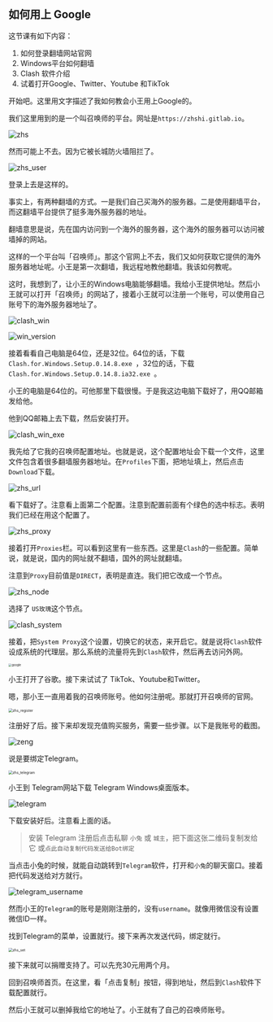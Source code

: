 

## 如何用上 Google



这节课有如下内容：



1. 如何登录翻墙网站官网
2. Windows平台如何翻墙
3. Clash 软件介绍
4. 试着打开Google、Twitter、Youtube 和TikTok



开始吧。这里用文字描述了我如何教会小王用上Google的。



我们这里用到的是一个叫召唤师的平台。网址是`https://zhshi.gitlab.io`。

<img src="./img/zhs.png" alt="zhs" />

然而可能上不去。因为它被长城防火墙阻拦了。



![zhs_user](./img/zhs_user.png)

登录上去是这样的。



事实上，有两种翻墙的方式。一是我们自己买海外的服务器。二是使用翻墙平台，而这翻墙平台提供了挺多海外服务器的地址。



翻墙意思是说，先在国内访问到一个海外的服务器，这个海外的服务器可以访问被墙掉的网站。



这样的一个平台叫「召唤师」。那这个官网上不去，我们又如何获取它提供的海外服务器地址呢。小王是第一次翻墙，我远程地教他翻墙。我该如何教呢。



这时，我想到了，让小王的Windows电脑能够翻墙。我给小王提供地址。然后小王就可以打开「召唤师」的网站了，接着小王就可以注册一个账号，可以使用自己账号下的海外服务器地址了。



![clash_win](./img/clash_win.png)

![win_version](./img/win_version.png)



接着看看自己电脑是64位，还是32位。64位的话，下载`Clash.for.Windows.Setup.0.14.8.exe `，32位的话，下载`Clash.for.Windows.Setup.0.14.8.ia32.exe `。



小王的电脑是64位的。可他那里下载很慢。于是我这边电脑下载好了，用QQ邮箱发给他。



他到QQ邮箱上去下载，然后安装打开。



![clash_win_exe](./img/clash_win_exe.png)





我先给了它我的召唤师配置地址。也就是说，这个配置地址会下载一个文件，这里文件包含着很多翻墙服务器地址。在`Profiles`下面，把地址填上，然后点击`Download`下载。

![zhs_url](./img/zhs_url.png)

看下载好了。注意看上面第二个配置。注意到配置前面有个绿色的选中标志。表明我们已经在用这个配置了。



![zhs_proxy](./img/zhs_proxy.png)



接着打开`Proxies`栏。可以看到这里有一些东西。这里是`Clash`的一些配置。简单说，就是说，国内的网址就不翻墙，国外的网址就翻墙。



注意到`Proxy`目前值是`DIRECT`，表明是直连。我们把它改成一个节点。



![zhs_node](./img/zhs_node.png)



选择了 `US玫瑰`这个节点。

![clash_system](./img/clash_system.png)

接着，把`System Proxy`这个设置，切换它的状态，来开启它。就是说将`Clash`软件设成系统的代理层。那么系统的流量将先到`Clash`软件，然后再去访问外网。



<img src="./img/google.png" alt="google" style="zoom:40%;" />

小王打开了谷歌。接下来试试了 TikTok、Youtube和Twitter。



嗯，那小王一直用着我的召唤师账号。他如何注册呢。那就打开召唤师的官网。



<img src="./img/zhs_register.png" alt="zhs_register" style="zoom:50%;" />

注册好了后。接下来却发现充值购买服务，需要一些步骤。以下是我账号的截图。



![zeng](./img/zeng.png)



说是要绑定Telegram。



<img src="./img/zhs_telegram.png" alt="zhs_telegram" style="zoom:50%;" />



小王到 Telegram网站下载 Telegram Windows桌面版本。



![telegram](./img/telegram.png)

下载安装好后。注意看上面的话。



>  安装 Telegram 注册后点击私聊 `小兔` 或 `城主`，把下面这张二维码复制发给它 或`点此自动复制代码发送给Bot绑定`   



当点击小兔的时候，就能自动跳转到`Telegram`软件，打开和`小兔`的聊天窗口。接着把代码发送给对方就行。



![telegram_username](./img/telegram_username.png)

然而小王的`Telegram`的账号是刚刚注册的，没有`username`。就像用微信没有设置微信ID一样。



找到Telegram的菜单，设置就行。接下来再次发送代码，绑定就行。



<img src="./img/zhs_set.png" alt="zhs_set" style="zoom:50%;" />



接下来就可以捐赠支持了。可以先充30元用两个月。



回到召唤师首页。在这里，看「点击复制」按钮，得到地址，然后到`Clash`软件下载配置就行。



然后小王就可以删掉我给它的地址了。小王就有了自己的召唤师账号。
